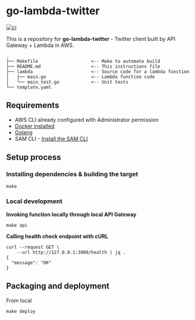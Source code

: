 # go-lambda-twitter

[![ci](https://github.com/ega4432/go-lambda-twitter/actions/workflows/ci.yaml/badge.svg)](https://github.com/ega4432/go-lambda-twitter/actions/workflows/ci.yaml)

This is a repository for **go-lambda-twitter** - Twitter client built by API Gateway + Lambda in AWS.

```shell
.
├── Makefile                    <-- Make to automate build
├── README.md                   <-- This instructions file
├── lambda                      <-- Source code for a lambda function
│   ├── main.go                 <-- Lambda function code
│   └── main_test.go            <-- Unit tests
└── template.yaml
```

## Requirements

* AWS CLI already configured with Administrator permission
* [Docker installed](https://www.docker.com/community-edition)
* [Golang](https://golang.org)
* SAM CLI - [Install the SAM CLI](https://docs.aws.amazon.com/serverless-application-model/latest/developerguide/serverless-sam-cli-install.html)

## Setup process

### Installing dependencies & building the target

```shell
make
```

### Local development

**Invoking function locally through local API Gateway**

```shell
make api
```

**Calling health check endpoint with cURL**

```shell
curl --request GET \
    --url http://127.0.0.1:3000/health | jq .
{
  "message": "OK"
}
```

## Packaging and deployment

From local

```shell
make deploy
```
